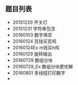 ﻿## 题目列表

 * 20151229	开关灯
 * 20151231	字符串包含
 * 20160103	数字填空
 * 20160124	百钱买百鸡
 * 20160124Ex 	m钱买n鸡
 * 20160129	旋转输出
 * 20160729	数组分块
 * 20160729_Ex	数组分块更优解
 * 20160801	多线程打印数字
 *


